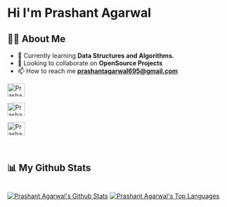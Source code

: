 <h1 >Hi  I'm Prashant Agarwal</h1>
<!-- <img src="https://raw.githubusercontent.com/MartinHeinz/MartinHeinz/master/wave.gif" width="30px"> -->
<!--
<a href="https://github.com/Meghna-DAS/github-profile-views-counter">
    <img src="https://komarev.com/ghpvc/?username=prashant695">
</a>
-->

## 🙋‍♂️ About Me

- 🌱 Currently learning **Data Structures and Algorithms.**
- 👯 Looking to collaborate on **OpenSource Projects**
- 📫 How to reach me **prashantagarwal695@gmail.com**

<a href="https://www.leetcode.com/prashant_08" target="blank"><img align="center" src="https://raw.githubusercontent.com/rahuldkjain/github-profile-readme-generator/master/src/images/icons/Social/leet-code.svg" alt="Prashant Agarwal" height="30" width="40" /></a>

<a href="https://www.codechef.com/users/prashant_08" target="blank"><img align="center" src="https://cdn.jsdelivr.net/npm/simple-icons@3.1.0/icons/codechef.svg" alt="Prashant" height="30" width="40" /></a>

<!-- 
<a href="https://www.hackerrank.com/prashant_695" target="blank"><img align="center" src="https://raw.githubusercontent.com/rahuldkjain/github-profile-readme-generator/master/src/images/icons/Social/hacker-rank.svg" alt="Prashant Agarwal" height="30" width="40" /></a>
 -->
<!-- 
[<img align="left" alt="Prashant | Hackerrank" width="30px" src="https://cdn.jsdelivr.net/npm/simple-icons@v3/icons/hackerrank.svg" />](https://www.hackerrank.com/prashant_695)
 -->
 
<a href="https://www.linkedin.com/in/prashanto8/" target="blank"><img align="center" src="https://raw.githubusercontent.com/rahuldkjain/github-profile-readme-generator/master/src/images/icons/Social/linked-in-alt.svg" alt="Prashant-Agarwal" height="30" width="40" /></a>


<br/>


## 📊 My Github Stats
  <br/>
    <a href="https://github.com/prashant695/github-readme-stats"><img alt="Prashant Agarwal's Github Stats" src="https://github-readme-stats.vercel.app/api?username=prashant695&show_icons=true&count_private=true&theme=react&hide_border=true&bg_color=0D1117" /></a>
  <a href="https://github.com/prashant695/github-readme-stats"><img alt="Prashant Agarwal's Top Languages" src="https://github-readme-stats.vercel.app/api/top-langs/?username=prashant695&langs_count=8&count_private=true&layout=compact&theme=react&hide_border=true&bg_color=0D1117" /></a>

